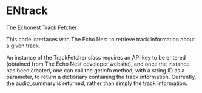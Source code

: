 # ENtrack
The Echonest Track Fetcher

This code interfaces with The Echo Nest to retrieve track information about a given track.

An instance of the TrackFetcher class requires an API key to be entered (obtained from The Echo Nest developer website), and once the instance has been created, one can call the getInfo method, with a string ID as a parameter, to return a dictionary containing the track information. Currently, the audio_summary is returned, rather than simply the track information.
